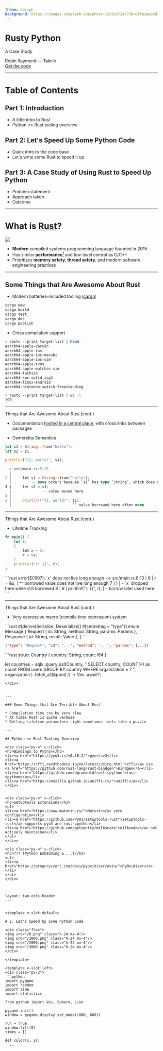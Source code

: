 ```yaml
---
theme: seriph
background: https://images.unsplash.com/photo-1583147247730-0ffa2ee86d72?ixlib=rb-4.0.3&ixid=MnwxMjA3fDB8MHxwaG90by1wYWdlfHx8fGVufDB8fHx8&auto=format&fit=crop&w=1470&q=80
---
```


# Rusty Python

A Case Study

<div class="pt-8">
    Robin Raymond &mdash; Taktile
</div>

<div class="abs-br m-6 flex gap-2">
  <a href="https://github.com/r-raymond/pyconde-2023" target="_blank" alt="GitHub"
    class="text-xl slidev-icon-btn opacity-50 !border-none !hover:text-white">
    Get the code <carbon-logo-github />
  </a>
</div>

---

# Table of Contents

## Part 1: Introduction
* A little intro to Rust
* Python <> Rust tooling overview

## Part 2: Let's Speed Up Some Python Code
* Quick intro to the code base
* Let's write some Rust to speed it up

## Part 3: A Case Study of Using Rust to Speed Up Python
* Problem statement
* Approach taken
* Outcome

---

# What is [Rust](https://www.rust-lang.org/)?

<img class="w-30 my-8" src="/rust.png" />


* **Modern** compiled systems programming language founded in 2015
* Has similar **performance**[^1] and low-level control as C/C++
* Prioritizes **memory safety**, **thread safety**, and modern software engineering practices


[^1]: In theory [could be faster](https://www.reddit.com/r/rust/comments/px72r1/what_makes_rust_faster_than_cc/) than C/C++, in [practice](https://benchmarksgame-team.pages.debian.net/benchmarksgame/fastest/rust-gpp.html) often a bit slower.
---

## Some Things that Are Awesome About Rust

* Modern batteries-included tooling ([cargo](https://doc.rust-lang.org/cargo/))

```bash
cargo new
cargo build
cargo test
cargo doc
cargo publish
```

* Cross compilation support

```bash
> rustc --print target-list | head
aarch64-apple-darwin
aarch64-apple-ios
aarch64-apple-ios-macabi
aarch64-apple-ios-sim
aarch64-apple-tvos
aarch64-apple-watchos-sim
aarch64-fuchsia
aarch64-kmc-solid_asp3
aarch64-linux-android
aarch64-nintendo-switch-freestanding

> rustc --print target-list | wc -l
199
```

---

<div class="opacity-50">
Things that Are Awesome About Rust (cont.)
</div>

* Documentation [hosted in a central place](https://docs.rs/pyo3/0.18.2/pyo3/), with cross links between packages


* Ownership Semantics
```rust
let s1 = String::from("hello");
let s2 = s1;

println!("{}, world!", s1);
```

```rust
--> src/main.rs:5:28
  |
2 |     let s1 = String::from("hello");
  |         -- move occurs because `s1` has type `String`, which does not implement the `Copy` trait
3 |     let s2 = s1;
  |              -- value moved here
4 |
5 |     println!("{}, world!", s1);
  |                            ^^ value borrowed here after move
```

---

<div class="opacity-50">
Things that Are Awesome About Rust (cont.)
</div>

* Lifetime Tracking
```rust
fn main() {
    let r;
    {
        let x = 5;
        r = &x;
    }
    println!("r: {}", r);
}
```

<div v-click>
```rust
error[E0597]: `x` does not live long enough
 --> src/main.rs:6:13
  |
6 |         r = &x;
  |             ^^ borrowed value does not live long enough
7 |     }
  |     - `x` dropped here while still borrowed
8 |
9 |     println!("r: {}", r);
  |                       - borrow later used here
```
</div>

---

<div class="opacity-50">
Things that Are Awesome About Rust (cont.)
</div>

* Very expressive macro (compile time expression) system

<div v-click>
```rust
#[derive(Serialize, Deserialize)]
#[serde(tag = "type")]
enum Message {
    Request { id: String, method: String, params: Params },
    Response { id: String, result: Value },
}
```

```json
{"type": "Request", "id": "...", "method": "...", "params": {...}}
```
</div>

<div v-click>
```rust
struct Country { country: String, count: i64 }

let countries = sqlx::query_as!(Country,
        "
SELECT country, COUNT(*) as count
FROM users
GROUP BY country
WHERE organization = ?
        ",
        organization
    )
    .fetch_all(&pool) // -> Vec<Country>
    .await?;
```
</div>


---

### Some Things that Are Terrible About Rust

* Compilation time can be very slow
* At times Rust is quite verbose
* Getting lifetime parameters right sometimes feels like a puzzle

---

## Python <> Rust Tooling Overview

<div class="py-4" v-click>
<h3>Bindings to Python</h3>
<li><a href="https://pyo3.rs/v0.18.2/">pyo</a>3</li>
<li><a href="https://cffi.readthedocs.io/en/latest/using.html">cffi</a> via <a href="https://github.com/rust-lang/rust-bindgen">bindgen</a></li>
<li><a href="https://github.com/dgrunwald/rust-cpython">rust-cpython</a></li>
<li><a href="https://mozilla.github.io/uniffi-rs/">uniffi</a></li>
</div>


<div class="py-4" v-click>
<h3>Setuptools Extensions</h3>
<ul>
<li><a href="https://www.maturin.rs/">Maturin</a> zero configuration</li>
<li><a href="https://github.com/PyO3/setuptools-rust">setuptools-rust</a> supports pyo3 and rust-cpython</li>
<li><a href="https://github.com/getsentry/milksnake">milksnake</a> not actively maintained</li>
</ul>
</div>

<div class="py-4" v-click>
<h3>??? (Python Embedding & ...)</h3>
<ul>
<li><a href="https://gregoryszorc.com/docs/pyoxidizer/main/">PyOxidizer</a></li>
</ul>
</div>


---
layout: two-cols-header
---


<template v-slot:default>

# 2. Let's Speed Up Some Python Code

<div class="flex">
<img src="/0.png" class="h-24 mx-4"/>
<img src="/1000.png" class="h-24 mx-4"/>
<img src="/2000.png" class="h-24 mx-4"/>
<img src="/3000.png" class="h-24 mx-4"/>
</div>

</template>

<template v-slot:left>
<div class="px-2">
```python
import pygame
import random
import time
import statistics

from python import Vec, Sphere, Line

pygame.init()
window = pygame.display.set_mode((800, 600))

run = True
window.fill(0)
times = []

def color(x, y):
  ...

```
</div>
</template>


<template v-slot:right>
<div class="px-2">
```python
start = 0

while run:
    for event in pygame.event.get():
        if event.type == pygame.QUIT:
            run = False

    for i in range(start, min(800 * 600, start + 200)):
        x = i % 800
        y = i // 800
        window.set_at((x, y), color(x, y))

    start += 200

    pygame.display.flip()

pygame.quit()
```
</div>
</template>

---
layout: image-right
image: /tracing.png
---

#### The Logic

```python
def color(x, y):
    screen_point = Vec(
        8.0 * x / 800, 6.0 * y / 600, 0.0)
    screen_dir = Vec(0.0, 0.0, 1.0)
    sphere = Vec(4.0, 3.0, 10.0)
    radius = 2.0
    light = Vec(8.0, 0.0, 7.0)

    line = Line(screen_point, screen_dir)
    sphere = Sphere(sphere, radius)

    intersect = sphere.intersect(line)

    if intersect is None:
        return (100, 100, 100)

    normal = sphere.get_normal(intersect)
    light_ray = (light - intersect).normal()

    return (
        max(int(normal * light_ray * 255), 30),
        0,
        0
    )
```


---
layout: two-cols-header
---
<template v-slot:left>
<div class="px-2">
```python
import math

class Vec:
    def __init__(self, x, y, z):
        self.x = x
        self.y = y
        self.z = z

    def __add__(self, other):
        return Vec(
            self.x + other.x,
            self.y + other.y,
            self.z + other.z,
        )

    def __len__(self):
        return math.sqrt(self * self)

    def scale(self, fac):
        return Vec(
            self.x * fac,
            self.y * fac,
            self.z * fac
        )

    [...]
```
</div>
</template>
<template v-slot:right>
<div class="px-2">
```python
class Sphere:
    def __init__(self, q, r):
        self.q = q
        self.r = r

    def intersect(self, line):
        dif = line.p - self.q
        sp = line.v * dif
        rat = 4 * (sp * sp - (dif * dif - self.r**2))
        if rat >= 0:
            sqrat = math.sqrt(rat)
            t = min(
                -1 * sp + sqrat / 2, -1 * sp - sqrat / 2)
            return line.p + line.v.scale(t)
        else:
            return None

    def get_normal(self, p):
        dif = p - self.q
        return dif.normal()

class Line:
    def __init__(self, p, v):
        self.p = p
        self.v = v
```
</div>
</template>

---

#### Looking for the Bottleneck

```bash
python -m cProfile -o python.prof ray_trace.py
snakeviz python.prof
```

<img class="w-full" src="/python_snakeviz.png" />

---
layout: two-cols-header
---

#### On Our Way to Micro Benchmarking

<template v-slot:left>
```python
times = []

def color(x, y):
    start = time.perf_counter_ns()

    [...]

    end = time.perf_counter_ns()
    times.append(end - start)
    return result

[...]

normal_dist = NormalDist.from_samples(times)
_, bins, _ = plt.hist(times, bins=100, density=True)
plt.plot(bins,
    scipy.stats.norm.pdf(
        bins, normal_dist.mean, normal_dist.stdev
  )
)
[...]

plt.xlim(0, 20000)
plt.savefig("performance.png")
```
</template>

<template v-slot:right>
<img src="/python_perf.png" />
</template>


---
layout: two-cols-header
---

#### Let's Write Some Rust

<template v-slot:left>
<div class="pr-2">
```bash
> maturin new rust
? 🤷 Which kind of bindings to use?
❯ pyo3
  rust-cpython
  cffi
  uniffi
  bin
📖 Documentation: https://maturin.rs/bindings.html · pyo3
✨ Done! New project created rust
```

```bash
> tree rust
rust
├── Cargo.toml
├── pyproject.toml
└── src
    └── lib.rs

1 directory, 3 files
```
</div>
</template>

<template v-slot:right>
```bash
> cat rust/pyproject.toml
[build-system]
requires = ["maturin>=0.14,<0.15"]
build-backend = "maturin"

[project]
name = "rust"
requires-python = ">=3.7"
classifiers = [
"Programming Language::Rust",
"Programming Language::Python::Implementation::CPython",
"Programming Language::Python::Implementation::PyPy",
]


[tool.maturin]
features = ["pyo3/extension-module"]
```
</template>


---
layout: two-cols-header
---

#### Project is Adhering to PEP 517

<template v-slot:left>
<div class="pr-2">
```bash
> python -m build
* Creating venv isolated environment...
* Installing packages in isolated environment... (maturin>=0.14,<0.15)
* Getting build dependencies for sdist...
* Building sdist...
Running `maturin pep517 write-sdist --sdist-directory /home/robin/code/pyconde/rust/dist`
    Updating crates.io index
  Downloaded windows_i686_msvc v0.42.2
  [...]
  Downloaded 8 crates (4.2 MB) in 0.88s
🔗 Found pyo3 bindings
🐍 Found CPython 3.10 at /run/user/1000/build-env-2sml89ij/bin/python3
📡 Using build options features from pyproject.toml
⚠️  Warning: Attempting to include the sdist output tarball /home/robin/code/pyconde/rust/dist/test-0.1.0.tar.gz into itself! Check 'cargo package --list' output.
📦 Built source distribution to /home/robin/code/pyconde/rust/dist/test-0.1.0.tar.gz
rust-0.1.0.tar.gz
* Building wheel from sdist
* Creating venv isolated environment...
* Installing packages in isolated environment... (maturin>=0.14,<0.15)
* Getting build dependencies for wheel...
* Building wheel...
...
```
</div>
</template>

<template v-slot:right>
```bash
...
Running `maturin pep517 build-wheel -i /run/user/1000/build-env-4eylybhs/bin/python --compatibility off`
🔗 Found pyo3 bindings
🐍 Found CPython 3.10 at /run/user/1000/build-env-4eylybhs/bin/python
📡 Using build options features from pyproject.toml
   Compiling target-lexicon v0.12.6
   [...]
   Compiling pyo3-build-config v0.18.2
   Compiling parking_lot v0.12.1
   Compiling pyo3-ffi v0.18.2
   Compiling pyo3 v0.18.2
   Compiling pyo3-macros-backend v0.18.2
   Compiling pyo3-macros v0.18.2
   Compiling rust v0.1.0 (/run/user/1000/build-via-sdist-z39k_xis/test-0.1.0)
    Finished release [optimized] target(s) in 8.33s
📦 Built wheel for CPython 3.10 to /run/user/1000/build-via-sdist-z39k_xis/rust-0.1.0/target/wheels/test-0.1.0-cp310-cp310-linux_x86_64.whl
/run/user/1000/build-via-sdist-z39k_xis/rust-0.1.0/target/wheels/test-0.1.0-cp310-cp310-linux_x86_64.whl
Successfully built rust-0.1.0.tar.gz and test-0.1.0-cp310-cp310-linux_x86_64.whl
```
</template>

---
layout: two-cols-header
---

#### Let's Implement Vector


<template v-slot:left>
<div class="px-2">
```rust
#[pyclass]
#[derive(Clone)]
struct Vec {
    pub x: f32,
    pub y: f32,
    pub z: f32,
}

#[pymethods]
impl Vec {
  #[new]
  fn init(x: f32, y: f32, z: f32) -> Vec {
    Vec { x, y, z }
  }

  fn __add__(&self, o: &Vec) -> Vec {
    Vec {x: self.x + o.x, y: self.y + o.y, z: self.z + o.z} 
  }

  fn __sub__(&self, o: &Vec) -> Vec {
    Vec {x: self.x - o.x, y: self.y - o.y, z: self.z - o.z} 
  }
...
```
</div>
</template>

<template v-slot:right>
```rust
...
  fn __mul__(&self, o: &Vec) -> f32 {
    self.x * o.x + self.y * o.y + self.z * o.z
  }

  fn len(&self) -> f32 {
    self.__mul__(&self).sqrt()
  }

  fn scale(&self, fac: f32) -> Vec {
    Vec {x: self.x * fac, y: self.y * fac, z: self.z * fac}
  }

  fn normal(&self) -> Vec {
    self.scale(1.0 / self.len())
  }

  fn __repr__(&self) -> String {
    format!("({}, {}, {})", self.x, self.y, self.z)
  }
}
```
</template>

---

#### Repl Session

```bash
maturin develop
🔗 Found pyo3 bindings
🐍 Found CPython 3.10 at /home/robin/code/pyconde/env/bin/python
   Compiling target-lexicon v0.12.6
   [...]
   Compiling rust v0.1.0 (/home/robin/code/pyconde/rust)
    Finished dev [unoptimized + debuginfo] target(s) in 8.36s
📦 Built wheel for CPython 3.10 to /run/user/1000/.tmpOqgCta/rust-0.1.0-cp310-cp310-linux_x86_64.whl
🛠 Installed rust-0.1.0
```

```python
Python 3.10.9 (main, Dec  6 2022, 18:44:57) [GCC 11.3.0] on linux
Type "help", "copyright", "credits" or "license" for more information.
>>> import rust
>>> x = rust.Vec(1, 2, 3)
>>> x
(1, 2, 3)
>>> x + x
(2, 4, 6)
>>> x * x
14.0
>>> x.len()
3.7416574954986572
>>> type(x)
<class 'builtins.Vec'>
```

---
layout: two-cols-header
---

#### Sphere


<template v-slot:left>
<div class="px-2">
```rust
#[pyclass]
struct Sphere {
    pub center: Vec,
    pub radius: f32,
}

#[pymethods]
impl Sphere {
  #[new]
  fn init(center: &Vec, radius: f32) -> Sphere {
    Sphere {
      center: center.clone(), radius
    }
  }

  fn intersect(&self, line: &Line) -> Option<Vec> {
    let diff = line.start.__sub__(&self.center);
    let sp = line.dir.__mul__(&diff);

    let rat = 4. * (sp * sp -
      (diff.__mul__(&diff) - self.radius * self.radius));

...
```
</div>
</template>

<template v-slot:right>
```rust
...

    if rat < 0. {
      return None;
    }

    let sqrat = rat.sqrt() / 2.0;
    let t = (-1. * sp + sqrat).min(-1. * sp - sqrat);
    Some (line.start.__add__(&line.dir.scale(t)))
  }

  fn get_normal(&self, pos: &Vec) -> Vec {
    (pos.__sub__(&self.center)).normal()
  }
}
```
</template>

---

#### Line and Python Module

```rust
#[pyclass]
struct Line {
    pub start: Vec,
    pub dir: Vec,
}

#[pymethods]
impl Line {
    #[new]
    fn init(start: &Vec, dir: &Vec) -> Line {
        Line {
            start: start.clone(), dir: dir.clone()
        }
    }
}

#[pymodule]
fn rust(_py: Python, m: &PyModule) -> PyResult<()> {
    m.add_class::<Vec>()?;
    m.add_class::<Sphere>()?;
    m.add_class::<Line>()?;
    Ok(())
}
```

---
layout: two-cols-header
---

#### Making Use of Our Rust Implementation

```bash
diff --git a/ray_trace.py b/ray_trace.py
-from python import Vec, Sphere, Line
+from rust import Vec, Sphere, Line
```

<template v-slot:left>
  <img src="/python_perf.png" />
</template>
<template v-slot:right>
  <img src="/rust_perf.png" />
</template>

---

## Comparing Speed Up Solutions

<img src="/comparison.png" class="w-full" />

---

# Part 3: Case Study: Graph Executions


<img class="w-full" src="/taktile.png" />


---

# Part 3: Case Study: Graph Executions

<img class="w-full" src="/taktile2.png" />


---

## How Slow is Slow?

About **200 ms** response time. Of that we spend about **100ms** executing the graph.

<img class="w-full" src="/slow.png" />


---


## Spike: Can We Rewrite the Execution Logic in Rust?

<v-clicks>

* Size of Project:
  * Lambda:
    ```bash
    lambda> find . -name '*.py' | xargs wc -l
    ...
    871 total 
    ```
  * Package:
    ```bash
    package> find . -name '*.py' | xargs wc -l
    ...
    19070 total 
    ```
* Timebox: 3 workdays, 1 developer

</v-clicks>

<div class="font-bold w-full flex justify-center mt-8" v-click>
<div class="inline-block">
Goal: Setup a Proof of Concept for Running graph execution in Rust, calling into Python
</div>
</div>
<div class="w-full flex justify-center mt-4" v-click>
<div class="inline-block">
Scope: Implement a minimal set of features that allow for a fair comparison (vertical slice)
</div>
</div>

---

### Timeline

<img class="w-full" src="/timeline.png" />

---

### Result (The Good)

Graph execution runtime reduced to about **40 ms (from 100 ms)**, giving a **speedup of about 30%** of the **overall** response time.
<div>
  <img class="w-full" src="/fast.png" />
</div>

---

### Result (The Truth)

<v-clicks depth="2">

- About **30% speedup** of response time
- Significant trouble with any non-pure Python dependency (orjson, pandas, ...)
- Added complexity to our developer setup
- Speedup most likely less if we extend the vertical slice
- Debugging segfaults significantly slows down development time
- Other things to consider
  - Hiring Rust developers is hard and expensive
  - We don't have a lot of Rust expertise in house

</v-clicks>


<div class="font-bold text-red-800 w-full flex justify-center mt-8" v-click>
<div class="inline-block">
For now we won't continue exploring Rust FFI as a speedup.
</div>
</div>
<div v-click class="mt-8">
If anyone is interested in cross compiling a statically linked Python to
Lambda, check out <a href="https://github.com/r-raymond/pyconde-2023">GitHub</a>.
</div>


---

<div class="font-bold w-full flex justify-center mt-8">
  <div class="inline-block">
    <div class="py-8 flex flex-col justify-center">
      <div>Thank you for the attention! Q&A</div>
      <div class="flex justify-center">
      <img class="w-32" src="/qr-qanda.png" />
      </div>
    </div>
    <div class="py-8 flex flex-col justify-center">
      <div>Btw, we are hiring</div>
      <div class="py-4 flex justify-center">
      <img class="w-24" src="/qr-code.png" />
      </div>
    </div>
  </div>
</div>

---
